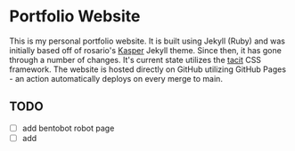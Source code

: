 # Portfolio Website

This is my personal portfolio website. It is built using Jekyll (Ruby) and was initially based off of rosario's [Kasper](https://github.com/rosario/kasper.git) Jekyll theme. Since then, it has gone through a number of changes. It's current state utilizes the [tacit](https://github.com/yegor256/tacit) CSS framework. The website is hosted directly on GitHub utilizing GitHub Pages - an action automatically deploys on every merge to main.

## TODO

- [ ] add bentobot robot page
- [ ] add 
